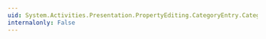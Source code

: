 ```yaml
---
uid: System.Activities.Presentation.PropertyEditing.CategoryEntry.CategoryName
internalonly: False
---
```

